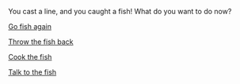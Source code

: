 You cast a line, and you caught a fish! What do you want to do now? 

[Go fish again](fish.md)

[Throw the fish back](release-fish/release-fish.md)

[Cook the fish](cook-fish/cook-fish.md)

[Talk to the fish](talk-fish/talk.md)

